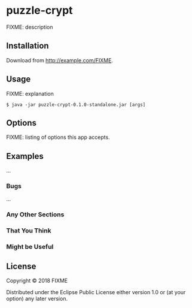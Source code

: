 # puzzle-crypt

FIXME: description

## Installation

Download from http://example.com/FIXME.

## Usage

FIXME: explanation

    $ java -jar puzzle-crypt-0.1.0-standalone.jar [args]

## Options

FIXME: listing of options this app accepts.

## Examples

...

### Bugs

...

### Any Other Sections
### That You Think
### Might be Useful

## License

Copyright © 2018 FIXME

Distributed under the Eclipse Public License either version 1.0 or (at
your option) any later version.

